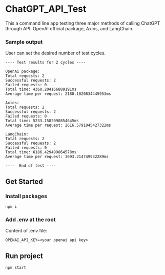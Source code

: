 # ChatGPT_API_Test

This a command line app testing three major methods of calling ChatGPT through API: OpenAI official package, Axios, and LangChain. 

### Sample output

User can set the desired number of test cycles.

```
---- Test results for 2 cycles ----

OpenAI package:
Total requests: 2
Successful requests: 2
Failed requests: 0
Total time: 4360.204166889191ms
Average time per request: 2180.1020834445953ms

Axios:
Total requests: 2
Successful requests: 2
Failed requests: 0
Total time: 5233.1582090854645ms
Average time per request: 2616.5791045427322ms

LangChain:
Total requests: 2
Successful requests: 2
Failed requests: 0
Total time: 6186.429499864578ms
Average time per request: 3093.214749932289ms

----  End of test ----
```

## Get Started

### Install packages

```
npm i
```

### Add .env at the root

Content of .env file:

```
OPENAI_API_KEY=<your openai api key>
```

## Run project

```
npm start
```
